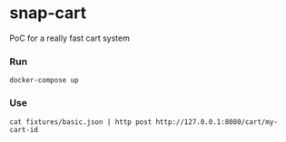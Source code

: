 # snap-cart

PoC for a really fast cart system


### Run

```
docker-compose up
```

### Use

```
cat fixtures/basic.json | http post http://127.0.0.1:8080/cart/my-cart-id
```